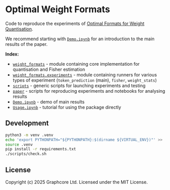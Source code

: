 # Optimal Weight Formats

Code to reproduce the experiments of [Optimal Formats for Weight Quantisation](https://arxiv.org/abs/2505.12988).

We recommend starting with [`Demo.ipynb`](Demo.ipynb) for an introduction to the main results of the paper.

**Index:**

 - [`weight_formats`](weight_formats) - module containing core implementation for quantisation and Fisher estimation
 - [`weight_formats.experiments`](weight_formats/experiments) - module containing runners for various types of experiment (`token_prediction` (main), `fisher`, `weight_stats`)
 - [`scripts`](scripts) - generic scripts for launching experiments and testing
 - [`paper`](paper) - scripts for reproducing experiments and notebooks for analysing results
 - [`Demo.ipynb`](Demo.ipynb) - demo of main results
 - [`Usage.ipynb`](Usage.ipynb) - tutorial for using the package directly


## Development

```sh
python3 -m venv .venv
echo 'export PYTHONPATH="${PYTHONPATH}:$(dirname ${VIRTUAL_ENV})"' >> .venv/bin/activate
source .venv
pip install -r requirements.txt
./scripts/check.sh
```


## License

Copyright (c) 2025 Graphcore Ltd. Licensed under the MIT License.
